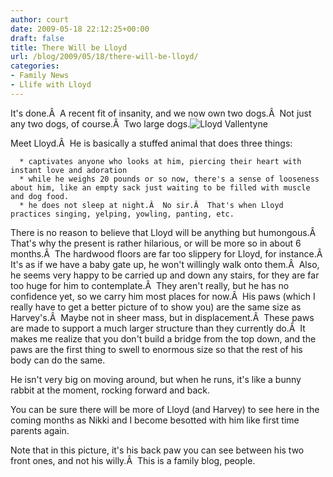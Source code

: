 ```yaml
---
author: court
date: 2009-05-18 22:12:25+00:00
draft: false
title: There Will be Lloyd
url: /blog/2009/05/18/there-will-be-lloyd/
categories:
- Family News
- Llife with Lloyd
---
```


It's done.Â  A recent fit of insanity, and we now own two dogs.Â  Not just any two dogs, of course.Â  Two large dogs.![Lloyd Vallentyne](http://www.vallentyne.com/blog/wp-content/uploads/2009/05/p-604-453-3509b3f9-1dcb-4a9a-b2e1-99cef5d57691.jpeg)


Meet Lloyd.Â  He is basically a stuffed animal that does three things:



	  * captivates anyone who looks at him, piercing their heart with instant love and adoration
	  * while he weighs 20 pounds or so now, there's a sense of looseness about him, like an empty sack just waiting to be filled with muscle and dog food.
	  * he does not sleep at night.Â  No sir.Â  That's when Lloyd practices singing, yelping, yowling, panting, etc.

There is no reason to believe that Lloyd will be anything but humongous.Â  That's why the present is rather hilarious, or will be more so in about 6 months.Â  The hardwood floors are far too slippery for Lloyd, for instance.Â  It's as if we have a baby gate up, he won't willingly walk onto them.Â  Also, he seems very happy to be carried up and down any stairs, for they are far too huge for him to contemplate.Â  They aren't really, but he has no confidence yet, so we carry him most places for now.Â  His paws (which I really have to get a better picture of to show you) are the same size as Harvey's.Â  Maybe not in sheer mass, but in displacement.Â  These paws are made to support a much larger structure than they currently do.Â  It makes me realize that you don't build a bridge from the top down, and the paws are the first thing to swell to enormous size so that the rest of his body can do the same.

He isn't very big on moving around, but when he runs, it's like a bunny rabbit at the moment, rocking forward and back.

You can be sure there will be more of Lloyd (and Harvey) to see here in the coming months as Nikki and I become besotted with him like first time parents again.

Note that in this picture, it's his back paw you can see between his two front ones, and not his willy.Â  This is a family blog, people.
